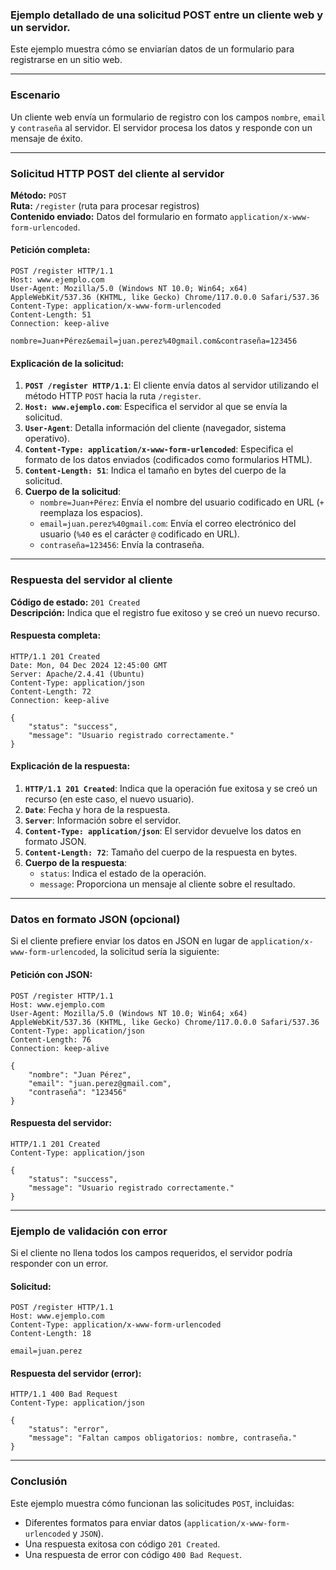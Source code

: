 ### Ejemplo detallado de una solicitud **POST** entre un cliente web y un servidor.

Este ejemplo muestra cómo se enviarían datos de un formulario para registrarse en un sitio web.

---

### **Escenario**
Un cliente web envía un formulario de registro con los campos `nombre`, `email` y `contraseña` al servidor. El servidor procesa los datos y responde con un mensaje de éxito.

---

### **Solicitud HTTP POST del cliente al servidor**

**Método:** `POST`  
**Ruta:** `/register` (ruta para procesar registros)  
**Contenido enviado:** Datos del formulario en formato `application/x-www-form-urlencoded`.

#### Petición completa:
```
POST /register HTTP/1.1
Host: www.ejemplo.com
User-Agent: Mozilla/5.0 (Windows NT 10.0; Win64; x64) AppleWebKit/537.36 (KHTML, like Gecko) Chrome/117.0.0.0 Safari/537.36
Content-Type: application/x-www-form-urlencoded
Content-Length: 51
Connection: keep-alive

nombre=Juan+Pérez&email=juan.perez%40gmail.com&contraseña=123456
```

#### **Explicación de la solicitud:**
1. **`POST /register HTTP/1.1`**: El cliente envía datos al servidor utilizando el método HTTP `POST` hacia la ruta `/register`.
2. **`Host: www.ejemplo.com`**: Especifica el servidor al que se envía la solicitud.
3. **`User-Agent`**: Detalla información del cliente (navegador, sistema operativo).
4. **`Content-Type: application/x-www-form-urlencoded`**: Especifica el formato de los datos enviados (codificados como formularios HTML).
5. **`Content-Length: 51`**: Indica el tamaño en bytes del cuerpo de la solicitud.
6. **Cuerpo de la solicitud**:
   - `nombre=Juan+Pérez`: Envía el nombre del usuario codificado en URL (`+` reemplaza los espacios).
   - `email=juan.perez%40gmail.com`: Envía el correo electrónico del usuario (`%40` es el carácter `@` codificado en URL).
   - `contraseña=123456`: Envía la contraseña.

---

### **Respuesta del servidor al cliente**

**Código de estado:** `201 Created`  
**Descripción:** Indica que el registro fue exitoso y se creó un nuevo recurso.

#### Respuesta completa:
```
HTTP/1.1 201 Created
Date: Mon, 04 Dec 2024 12:45:00 GMT
Server: Apache/2.4.41 (Ubuntu)
Content-Type: application/json
Content-Length: 72
Connection: keep-alive

{
    "status": "success",
    "message": "Usuario registrado correctamente."
}
```

#### **Explicación de la respuesta:**
1. **`HTTP/1.1 201 Created`**: Indica que la operación fue exitosa y se creó un recurso (en este caso, el nuevo usuario).
2. **`Date`**: Fecha y hora de la respuesta.
3. **`Server`**: Información sobre el servidor.
4. **`Content-Type: application/json`**: El servidor devuelve los datos en formato JSON.
5. **`Content-Length: 72`**: Tamaño del cuerpo de la respuesta en bytes.
6. **Cuerpo de la respuesta**:
   - `status`: Indica el estado de la operación.
   - `message`: Proporciona un mensaje al cliente sobre el resultado.

---

### **Datos en formato JSON (opcional)**
Si el cliente prefiere enviar los datos en JSON en lugar de `application/x-www-form-urlencoded`, la solicitud sería la siguiente:

#### Petición con JSON:
```
POST /register HTTP/1.1
Host: www.ejemplo.com
User-Agent: Mozilla/5.0 (Windows NT 10.0; Win64; x64) AppleWebKit/537.36 (KHTML, like Gecko) Chrome/117.0.0.0 Safari/537.36
Content-Type: application/json
Content-Length: 76
Connection: keep-alive

{
    "nombre": "Juan Pérez",
    "email": "juan.perez@gmail.com",
    "contraseña": "123456"
}
```

#### Respuesta del servidor:
```
HTTP/1.1 201 Created
Content-Type: application/json

{
    "status": "success",
    "message": "Usuario registrado correctamente."
}
```

---

### **Ejemplo de validación con error**

Si el cliente no llena todos los campos requeridos, el servidor podría responder con un error.

#### Solicitud:
```
POST /register HTTP/1.1
Host: www.ejemplo.com
Content-Type: application/x-www-form-urlencoded
Content-Length: 18

email=juan.perez
```

#### Respuesta del servidor (error):
```
HTTP/1.1 400 Bad Request
Content-Type: application/json

{
    "status": "error",
    "message": "Faltan campos obligatorios: nombre, contraseña."
}
```

---

### **Conclusión**
Este ejemplo muestra cómo funcionan las solicitudes `POST`, incluidas:
- Diferentes formatos para enviar datos (`application/x-www-form-urlencoded` y `JSON`).
- Una respuesta exitosa con código `201 Created`.
- Una respuesta de error con código `400 Bad Request`.
